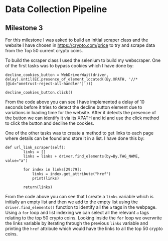 # Data Collection Pipeline
## Milestone 3
For this milestone I was asked to build an initial scraper class and the website I have chosen in https://crypto.com/price to try and scrape data from the Top 50 current crypto coins.

To build the scraper class I used the selenium to build my webscraper. One of the first tasks was to bypass cookies which I have done by:
```
decline_cookies_button = WebDriverWait(driver, delay).until(EC.presence_of_element_located((By.XPATH, '//*[@id="onetrust-reject-all-handler"]')))

decline_cookies_button.click()
```
From the code above you can see I have implemented a delay of 10 seconds before it tries to detect the decline button element due to variations in loading time for the website. After it detects the presence of the button we can identify it via its XPATH and id and use the click method to click the button and decline the cookies.

One of the other tasks was to create a method to get links to each page where details can be found and store it in a list. I have done this by:
```
def url_link_scraper(self):
        links = []
        links = links + driver.find_elements(by=By.TAG_NAME, value="a")
        
        for index in links[29:79]:
            links = index.get_attribute("href")
            print(links)
            
        return(links)
```
From the code above you can see that I create a `links` variable which is initially an empty list and then we add to the empty list using the `driver.find_elements()` function to identify all the `a` tags in the webpage. Using a `for` loop and list indexing we can select all the relevant `a` tags relating to the top 50 crypto coins. Looking inside the `for` loop we overwrite the links variable by iterating through the previous `links` variable and printing the `href` attribute which would have the links to all the top 50 crypto coins.